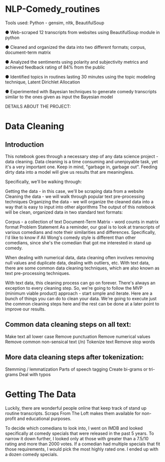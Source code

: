 # NLP-Comedy_routines

Tools used:
Python - gensim, nltk, BeautifulSoup

● Web-scraped 12 transcripts from websites using BeautifulSoup module in python

● Cleaned and organized the data into two different formats; corpus, document-term matrix

● Analyzed the sentiments using polarity and subjectivity metrics and achieved feedback rating of 84% from the public

● Identified topics in routines lasting 30 minutes using the topic modeling technique, Latent Dirichlet Allocation

● Experimented with Bayesian techniques to generate comedy transcripts similar to the ones given as input the Bayesian model

DETAILS ABOUT THE PROJECT:

# Data Cleaning
## Introduction
This notebook goes through a necessary step of any data science project - data cleaning. Data cleaning is a time consuming and unenjoyable task, yet it's a very important one. Keep in mind, "garbage in, garbage out". Feeding dirty data into a model will give us results that are meaningless.

Specifically, we'll be walking through:

Getting the data - in this case, we'll be scraping data from a website
Cleaning the data - we will walk through popular text pre-processing techniques
Organizing the data - we will organize the cleaned data into a way that is easy to input into other algorithms
The output of this notebook will be clean, organized data in two standard text formats:

Corpus - a collection of text
Document-Term Matrix - word counts in matrix format
Problem Statement
As a reminder, our goal is to look at transcripts of various comedians and note their similarities and differences. Specifically, I'd like to know if Ali Wong's comedy style is different than other comedians, since she's the comedian that got me interested in stand up comedy.


When dealing with numerical data, data cleaning often involves removing null values and duplicate data, dealing with outliers, etc. With text data, there are some common data cleaning techniques, which are also known as text pre-processing techniques.

With text data, this cleaning process can go on forever. There's always an exception to every cleaning step. So, we're going to follow the MVP (minimum viable product) approach - start simple and iterate. Here are a bunch of things you can do to clean your data. We're going to execute just the common cleaning steps here and the rest can be done at a later point to improve our results.

## Common data cleaning steps on all text:

Make text all lower case
Remove punctuation
Remove numerical values
Remove common non-sensical text (/n)
Tokenize text
Remove stop words

## More data cleaning steps after tokenization:

Stemming / lemmatization
Parts of speech tagging
Create bi-grams or tri-grams
Deal with typos




# Getting The Data
Luckily, there are wonderful people online that keep track of stand up routine transcripts. Scraps From The Loft makes them available for non-profit and educational purposes.

To decide which comedians to look into, I went on IMDB and looked specifically at comedy specials that were released in the past 5 years. To narrow it down further, I looked only at those with greater than a 7.5/10 rating and more than 2000 votes. If a comedian had multiple specials that fit those requirements, I would pick the most highly rated one. I ended up with a dozen comedy specials.
